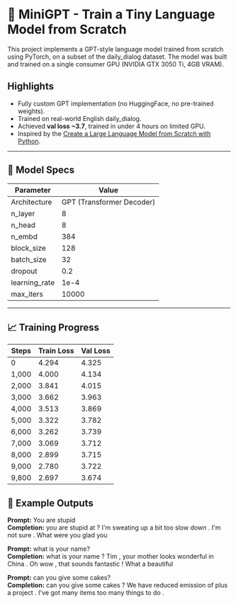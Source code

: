 # 🧠 MiniGPT - Train a Tiny Language Model from Scratch

This project implements a GPT-style language model trained from scratch using PyTorch, on a subset of the daily_dialog dataset. The model was built and trained on a single consumer GPU (NVIDIA GTX 3050 Ti, 4GB VRAM).

##  Highlights

- Fully custom GPT implementation (no HuggingFace, no pre-trained weights).
- Trained on real-world English daily_dialog.
- Achieved **val loss ~3.7**, trained in under 4 hours on limited GPU.
- Inspired by the [Create a Large Language Model from Scratch with Python](https://www.youtube.com/watch?v=UU1WVnMk4E8&t=19003s).

---

## 🔧 Model Specs

| Parameter       | Value         |
|----------------|---------------|
| Architecture   | GPT (Transformer Decoder) |
| n_layer        | 8             |
| n_head         | 8             |
| n_embd         | 384           |
| block_size     | 128           |
| batch_size     | 32            |
| dropout        | 0.2           |
| learning_rate  | 1e-4          |
| max_iters      | 10000         |

---

## 📈 Training Progress

| Steps  | Train Loss | Val Loss | 
|--------|------------|----------|
| 0      | 4.294      | 4.325    |
| 1,000  | 4.000      | 4.134    | 
| 2,000  | 3.841      | 4.015    | 
| 3,000  | 3.662      | 3.963    |
| 4,000  | 3.513      | 3.869    |
| 5,000  | 3.322      | 3.782    |
| 6,000  | 3.262      | 3.739    |
| 7,000  | 3.069      | 3.712    |
| 8,000  | 2.899      | 3.715    |
| 9,000  | 2.780      | 3.722    |
| 9,800  | 2.697      | 3.674    | 


## 💬 Example Outputs

**Prompt:** You are stupid  
**Completion:** you are stupid at ? I'm sweating up a bit too slow down . I'm not sure . What were you glad you

**Prompt:** what is your name?  
**Completion:** what is your name ? Tim , your mother looks wonderful in China . Oh wow , that sounds fantastic ! What a beautiful

**Prompt:** can you give some cakes?  
**Completion:** can you give some cakes ? We have reduced emission of plus a project . I've got many items too many things to do .
